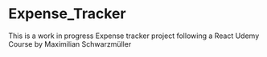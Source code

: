 # Expense_Tracker
This is a work in progress Expense tracker project following a React Udemy Course by Maximilian Schwarzmüller
